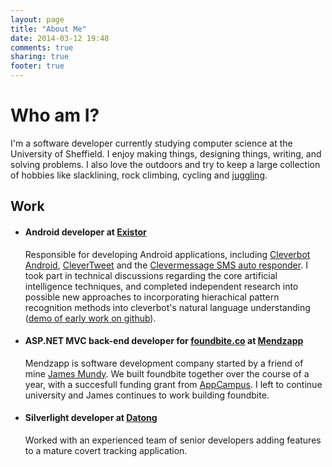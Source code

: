 ```yaml
---
layout: page
title: "About Me"
date: 2014-03-12 19:48
comments: true
sharing: true
footer: true
---
```



Who am I?
=========

I'm a software developer currently studying computer science at the University of Sheffield. I enjoy making things, designing things, writing, and solving problems. I also love the outdoors and try to keep a large collection of hobbies like slacklining, rock climbing, cycling and [juggling](http://www.youtube.com/watch?v=3zJC3dYOOv4).

## Work

 - #### **Android developer at [Existor](http://www.existor.com/)**
   
   Responsible for developing Android applications, including [Cleverbot Android](https://play.google.com/store/apps/details?id=com.icogno.cleverbot), [CleverTweet](https://play.google.com/store/apps/details?id=com.existor.Clevertweeter) and the [Clevermessage SMS auto responder](https://play.google.com/store/apps/details?id=com.existor.clevermessageapp). I took part in technical discussions regarding the core artificial intelligence techniques, and completed independent research into possible new approaches to incorporating hierachical pattern recognition methods into cleverbot's natural language understanding ([demo of early work on github](https://github.com/georgepowell/markov_chain_visualisation)).
 
 - #### **ASP.NET MVC back-end developer for [foundbite.co](http://foundbite.co) at [Mendzapp](http://mendzapp.com/)**
   
   Mendzapp is software development company started by a friend of mine [James Mundy](http://about.me/JamesMundy). We built foundbite together over the course of a year, with a succesfull funding grant from [AppCampus](http://www.appcampus.fi). I left to continue university and James continues to work building foundbite.
 
 - #### **Silverlight developer at [Datong](http://www.datong.co.uk/)**
   
   Worked with an experienced team of senior developers adding features to a mature covert tracking application.

